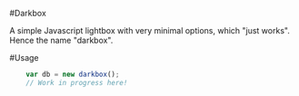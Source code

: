 #Darkbox

A simple Javascript lightbox with very minimal options, which "just works". Hence the name "darkbox".

#Usage
```javascript
	var db = new darkbox();
	// Work in progress here!
```
